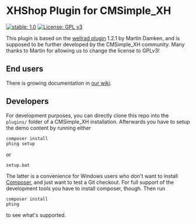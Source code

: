 XHShop Plugin for CMSimple_XH
=============================

[![stable: 1.0](https://img.shields.io/badge/stable-1.0-green.svg)](https://github.com/cmsimple-xh/xhshop/releases/tag/1.0)
[![License: GPL v3](https://img.shields.io/badge/License-GPL%20v3-blue.svg)](http://www.gnu.org/licenses/gpl-3.0)

This plugin is based on the [wellrad plugin](http://www.wellrad.de/) 1.2.1 by
Martin Damken, and is supposed to be further developed by the CMSimple_XH
community. Many thanks to Martin for allowing us to change the license to GPLv3!

End users
---------

There is growing documentation in [our wiki](https://github.com/cmsimple-xh/xhshop/wiki).

Developers
----------

For development purposes, you can directly clone this repo into the `plugins/`
folder of a CMSimple_XH installation. Afterwards you have to setup the demo content
by running either
````
composer install
phing setup
````
or
````
setup.bat
````
The latter is a convenience for Windows users who don't want to install
[Composer](https://getcomposer.org/), and just want to test a Git checkout. For
full support of the development tools you have to install composer, though. Then
run
````
composer install
phing
````
to see what's supported.
